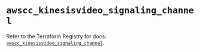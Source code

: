 # `awscc_kinesisvideo_signaling_channel`

Refer to the Terraform Registry for docs: [`awscc_kinesisvideo_signaling_channel`](https://registry.terraform.io/providers/hashicorp/awscc/0.70.0/docs/resources/kinesisvideo_signaling_channel).
